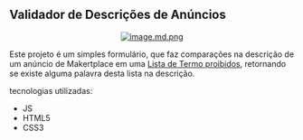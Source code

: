 ## Validador de Descrições de Anúncios

<div align="center">

[![image.md.png](https://www.imagemhost.com.br/images/2022/08/11/image.md.png)](https://www.imagemhost.com.br/image/rtdMIZ)

</div>

Este projeto é um simples formulário, que faz comparações na descrição de um anúncio de Makertplace em uma [Lista de Termo proibidos](./js/termos-proibidos.js), retornando se existe alguma palavra desta lista na descrição.

tecnologias utilizadas:
- JS
- HTML5
- CSS3
